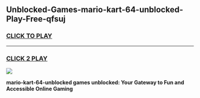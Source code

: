 
## Unblocked-Games-mario-kart-64-unblocked-Play-Free-qfsuj
<h3>
<a href="https://premium76.site?title=mario-kart-64-unblocked&ref=12A">CLICK TO PLAY</a></h3>
<hr>

<h3>
<a href="https://premium76.site?title=mario-kart-64-unblocked&ref=12A">CLICK 2 PLAY</a>
  
</h3>

<a href="https://premium76.site?title=mario-kart-64-unblocked&ref=12A"><img src="https://clearcache.store/games.png"></a>


**mario-kart-64-unblocked games unblocked: Your Gateway to Fun and Accessible Online Gaming**
